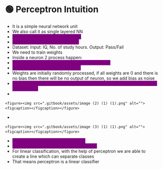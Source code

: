 # 🟢 Perceptron Intuition

* It is a simple neural network unit
* We also call it as single layered NN
* <mark style="color:purple;background-color:purple;">**Perceptron is a basic unit of ANN**</mark>
* <mark style="color:purple;background-color:purple;">**Used in solving binary classifier**</mark>
* Dataset: Input: IQ, No. of study hours. Output: Pass/Fail
* We need to train weights&#x20;
* Inside a neuron 2 process happen:&#x20;
* <mark style="color:purple;background-color:purple;">**Step 1: Summation of weights and inputs + bias**</mark>
* <mark style="color:purple;background-color:purple;">**Step 2: Apply activation function**</mark>
* Weights are initially randomly processed, if all weights are 0 and there is no bias then there will be no output of neuron, so we add bias as noise
* <mark style="color:purple;background-color:purple;">**Activation function is to transform the output between some values(0 to 1, -1 to +1)**</mark>
*

    <figure><img src=".gitbook/assets/image (2) (1) (1).png" alt=""><figcaption></figcaption></figure>
*

    <figure><img src=".gitbook/assets/image (3) (1) (1).png" alt=""><figcaption></figcaption></figure>
* <mark style="color:purple;background-color:purple;">**In step function, threshold will be 0**</mark>
* <mark style="color:purple;background-color:purple;">**In sigmoid function, threshold will be 0.5**</mark>
* For linear classification, with the help of perceptron we are able to create a line which can separate  classes
* That means perceptron is a linear classifier
